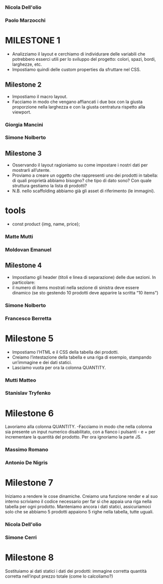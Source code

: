 ### Nicola Dell'olio
### Paolo Marzocchi
# MILESTONE 1
- Analizziamo il layout e cerchiamo di individurare delle variabili che potrebbero esserci utili per lo sviluppo del progetto: colori, spazi, bordi, larghezze, etc.
- Impostiamo quindi delle custom properties da sfruttare nel CSS.

<!-- Alessia Vozzo
Arianna Salvini -->
## Milestone 2
- Impostiamo il macro layout. 
- Facciamo in modo che vengano affiancati i due box con la giusta proporzione nella larghezza e con la giusta centratura rispetto alla viewport.



### Giorgia Mancini
### Simone Nolberto
## Milestone 3
- Osservando il layout ragioniamo su come impostare i nostri dati per mostrarli all’utente.
- Proviamo a creare un oggetto che rappresenti uno dei prodotti in tabella: di quali proprietà abbiamo bisogno? che tipo di dato sono? Con quale struttura gestiamo la lista di prodotti?
- N.B. nello scaffolding abbiamo già gli asset di riferimento (le immagini).

# tools 
- const product {img, name, price};

### Matte Mutti
### Moldovan Emanuel

## Milestone 4
- Impostiamo gli header (titoli e linea di separazione) delle due sezioni. 
In particolare:
- il numero di items mostrati nella sezione di sinistra deve essere dinamico (se sto gestendo 10 prodotti deve apparire la scritta “10 items”)


### Simone Nolberto
### Francesco Berretta
# Milestone 5
- Impostiamo l’HTML e il CSS della tabella dei prodotti. 
- Creiamo l’intestazione della tabella e una riga di esempio, stampando un’immagine e dei dati statici. 
- Lasciamo vuota per ora la colonna QUANTITY.


### Mutti Matteo
### Stanislav Tryfenko
# Milestone 6
Lavoriamo alla colonna QUANTITY. 
-Facciamo in modo che nella colonna sia presente un input numerico disabilitato, con a fianco i pulsanti - e + per incrementare la quantità del prodotto. Per ora ignoriamo la parte JS.

### Massimo Romano
### Antonio De Nigris
# Milestone 7

Iniziamo a rendere le cose dinamiche. Creiamo una funzione render e al suo interno scriviamo il codice necessario per far sì che appaia una riga nella tabella per ogni prodotto. Manteniamo ancora i dati statici, assicuriamoci solo che se abbiamo 5 prodotti appaiono 5 righe nella tabella, tutte uguali.

### Nicola Dell'olio
### Simone Cerri
# Milestone 8
Sostituiamo ai dati statici i dati dei prodotti:
immagine corretta
quantità corretta nell’input
prezzo
totale (come lo calcoliamo?)